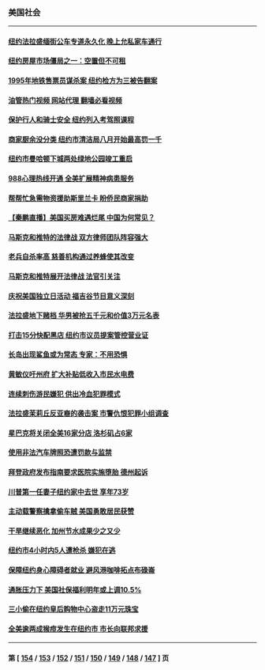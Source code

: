 ### 美国社会
---
#### [纽约法拉盛缅街公车专道永久化 晚上允私家车通行](../../pages/ncid1078160/n13782037.md?07161645) 
#### [纽约房屋市场僵局之一：空置但不可租](../../pages/ncid1078160/n13782060.md?07161645) 
#### [1995年地铁售票员谋杀案 纽约检方为三被告翻案](../../pages/ncid1078160/n13782062.md?07161645) 
#### [油管热门视频 网站代理 翻墙必看视频](http://209.222.30.114:81/youtube.html?07161645)
#### [保护行人和骑士安全 纽约列入考驾照课程](../../pages/ncid1078160/n13782059.md?07161645) 
#### [商家厨余没分类 纽约市清洁局八月开始最高罚一千](../../pages/ncid1078160/n13782072.md?07161645) 
#### [纽约市曼哈顿下城两处绿地公园竣工重启](../../pages/ncid1078160/n13782068.md?07161645) 
#### [988心理热线开通 全美扩展精神病患服务](../../pages/ncid1078160/n13781358.md?07161645) 
#### [帮帮忙急需物资援助斯里兰卡 盼侨民商家捐助](../../pages/ncid1078160/n13781916.md?07161645) 
#### [【秦鹏直播】美国买房难遇烂尾 中国为何常见？](../../pages/ncid1078160/n13781552.md?07161645) 
#### [马斯克和推特的法律战 双方律师团队阵容强大](../../pages/ncid1078160/n13781799.md?07161645) 
#### [老兵自杀率高 慈善机构通过养蜂使其改变](../../pages/ncid1078160/n13781619.md?07161645) 
#### [马斯克和推特展开法律战 法官引关注](../../pages/ncid1078160/n13781693.md?07161645) 
#### [庆祝美国独立日活动 福吉谷节目意义深刻](../../pages/ncid1078160/n13781771.md?07161645) 
#### [法拉盛地下赌档 华男被抢五千元和价值3万元名表](../../pages/ncid1078160/n13781285.md?07161645) 
#### [打击15分快配黑店 纽约市议员提案管控营业证](../../pages/ncid1078160/n13781312.md?07161645) 
#### [长岛出现鲨鱼或为常态 专家：不用恐惧](../../pages/ncid1078160/n13781257.md?07161645) 
#### [黄敏仪吁州府 扩大补贴低收入市民水电费](../../pages/ncid1078160/n13781258.md?07161645) 
#### [连续刺伤游民嫌犯 供出冷血犯罪模式](../../pages/ncid1078160/n13781279.md?07161645) 
#### [法拉盛茉莉丘反亚裔的袭击案 市警仇恨犯罪小组调查](../../pages/ncid1078160/n13781281.md?07161645) 
#### [星巴克将关闭全美16家分店 洛杉矶占6家](../../pages/ncid1078160/n13781254.md?07161645) 
#### [使用非法汽车牌照恐遭罚款与监禁](../../pages/ncid1078160/n13781178.md?07161645) 
#### [拜登政府发布指南要求医院实施堕胎 德州起诉](../../pages/ncid1078160/n13781062.md?07161645) 
#### [川普第一任妻子纽约家中去世 享年73岁](../../pages/ncid1078160/n13781069.md?07161645) 
#### [主动载警察擒拿偷车贼 美国勇敢居民获赞](../../pages/ncid1078160/n13780623.md?07161645) 
#### [干旱继续恶化 加州节水成果少之又少](../../pages/ncid1078160/n13780486.md?07161645) 
#### [纽约市4小时内5人遭枪杀 嫌犯在逃](../../pages/ncid1078160/n13780500.md?07161645) 
#### [保障纽约身心障碍者就业 避风港咖啡拓点布碌崙](../../pages/ncid1078160/n13780511.md?07161645) 
#### [通胀压力下 美国社保福利明年或上调10.5%](../../pages/ncid1078160/n13780399.md?07161645) 
#### [三小偷在纽约皇后购物中心盗走11万元珠宝](../../pages/ncid1078160/n13780502.md?07161645) 
#### [全美逾两成猴痘发生在纽约市 市长向联邦求援](../../pages/ncid1078160/n13780505.md?07161645) 

---
#### 第 [ [154](./154.md?07161645) / [153](./153.md?07161645) / [152](./152.md?07161645) / [151](./151.md?07161645) / [150](./150.md?07161645) / [149](./149.md?07161645) / [148](./148.md?07161645) / [147](./147.md?07161645) ] 页
